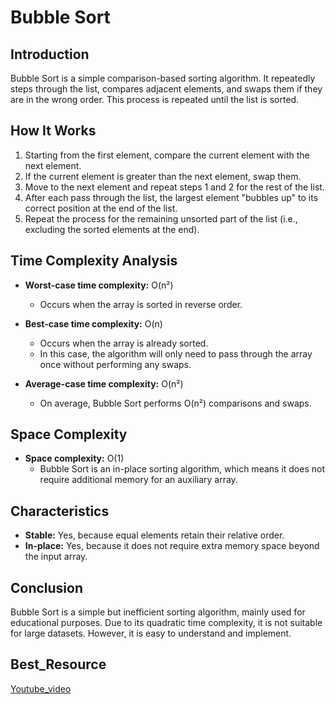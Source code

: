 # Bubble Sort

## Introduction
Bubble Sort is a simple comparison-based sorting algorithm. It repeatedly steps through the list, compares adjacent elements, and swaps them if they are in the wrong order. This process is repeated until the list is sorted.

## How It Works
1. Starting from the first element, compare the current element with the next element.
2. If the current element is greater than the next element, swap them.
3. Move to the next element and repeat steps 1 and 2 for the rest of the list.
4. After each pass through the list, the largest element "bubbles up" to its correct position at the end of the list.
5. Repeat the process for the remaining unsorted part of the list (i.e., excluding the sorted elements at the end).



## Time Complexity Analysis

- **Worst-case time complexity:** O(n²)
  - Occurs when the array is sorted in reverse order.

- **Best-case time complexity:** O(n)
  - Occurs when the array is already sorted.
  - In this case, the algorithm will only need to pass through the array once without performing any swaps.

- **Average-case time complexity:** O(n²)
  - On average, Bubble Sort performs O(n²) comparisons and swaps.

## Space Complexity
- **Space complexity:** O(1)
  - Bubble Sort is an in-place sorting algorithm, which means it does not require additional memory for an auxiliary array.

## Characteristics
- **Stable:** Yes, because equal elements retain their relative order.
- **In-place:** Yes, because it does not require extra memory space beyond the input array.

## Conclusion
Bubble Sort is a simple but inefficient sorting algorithm, mainly used for educational purposes. Due to its quadratic time complexity, it is not suitable for large datasets. However, it is easy to understand and implement.

## Best_Resource
[Youtube_video](https://youtu.be/Jdtq5uKz-w4?si=YncOJ6LxFtwy6lsd)